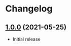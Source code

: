 # Changelog

## [1.0.0] (2021-05-25)
- Initial release

[1.0.0]: https://github.com/valtlai/markdown-it-ib/releases/tag/1.0.0
